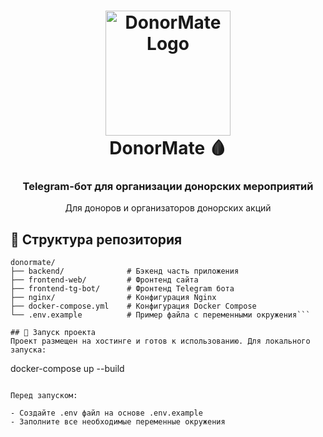 <h1 align="center">
  <img src="https://placehold.co/200x100?text=DonorMate+Logo" alt="DonorMate Logo" width="200"/>
  <br>DonorMate 🩸
</h1>

<h3 align="center">Telegram-бот для организации донорских мероприятий</h3>

<div align="center">
  <p>Для доноров и организаторов донорских акций</p>
</div>

## 📂 Структура репозитория

```plaintext
donormate/
├── backend/              # Бэкенд часть приложения
├── frontend-web/         # Фронтенд сайта
├── frontend-tg-bot/      # Фронтенд Telegram бота
├── nginx/                # Конфигурация Nginx
├── docker-compose.yml    # Конфигурация Docker Compose
└── .env.example          # Пример файла с переменными окружения```

## 🚀 Запуск проекта
Проект размещен на хостинге и готов к использованию. Для локального запуска:

```
docker-compose up --build
```

Перед запуском:

- Создайте .env файл на основе .env.example
- Заполните все необходимые переменные окружения
